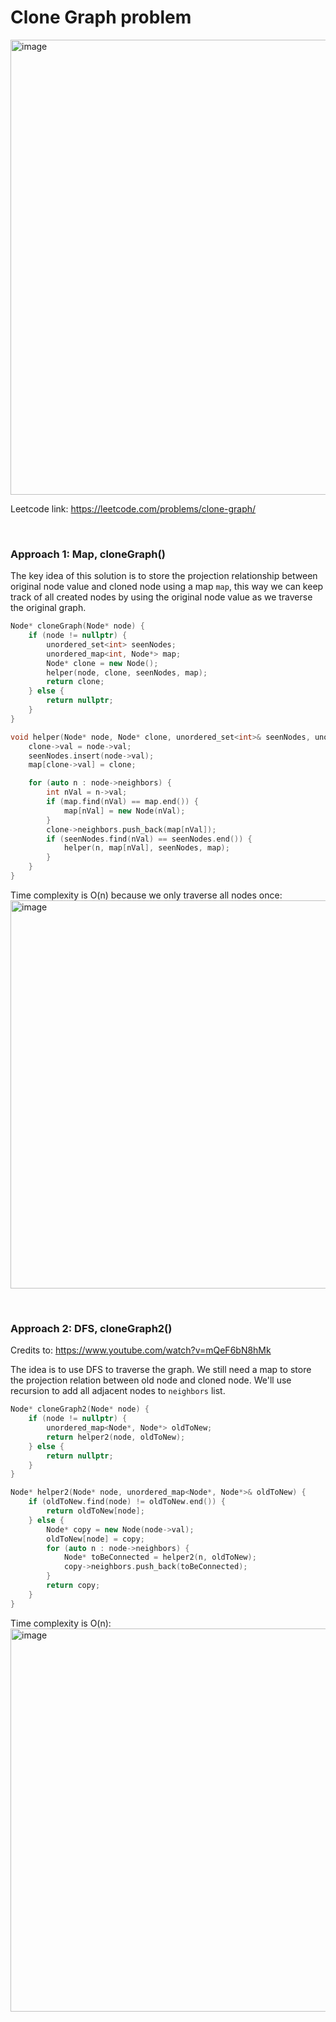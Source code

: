 # Clone Graph problem
<img width="728" alt="image" src="https://user-images.githubusercontent.com/25105806/164999391-8b40ad88-5a8c-4830-9b37-bad11bc0ba40.png">


Leetcode link: https://leetcode.com/problems/clone-graph/

<br />

### Approach 1: Map, cloneGraph()
The key idea of this solution is to store the projection relationship between original node value and cloned node using a map `map`, this way we can keep track of all created nodes by using the original node value as we traverse the original graph.

```cpp
Node* cloneGraph(Node* node) {
    if (node != nullptr) {
        unordered_set<int> seenNodes;
        unordered_map<int, Node*> map;
        Node* clone = new Node();
        helper(node, clone, seenNodes, map);
        return clone;
    } else {
        return nullptr;
    }
}

void helper(Node* node, Node* clone, unordered_set<int>& seenNodes, unordered_map<int, Node*>& map) {
    clone->val = node->val;
    seenNodes.insert(node->val);
    map[clone->val] = clone;

    for (auto n : node->neighbors) {
        int nVal = n->val;
        if (map.find(nVal) == map.end()) {
            map[nVal] = new Node(nVal);
        }
        clone->neighbors.push_back(map[nVal]);
        if (seenNodes.find(nVal) == seenNodes.end()) {
            helper(n, map[nVal], seenNodes, map);
        }
    }
}
```

Time complexity is O(n) because we only traverse all nodes once:\
<img width="621" alt="image" src="https://user-images.githubusercontent.com/25105806/164999504-53bea53a-64e4-42ec-bd32-df0a38b166cc.png">


<br />

### Approach 2: DFS, cloneGraph2()

Credits to: https://www.youtube.com/watch?v=mQeF6bN8hMk

The idea is to use DFS to traverse the graph. We still need a map to store the projection relation between old node and cloned node. We'll use recursion to add all adjacent nodes to `neighbors` list.

```cpp
Node* cloneGraph2(Node* node) {
    if (node != nullptr) {
        unordered_map<Node*, Node*> oldToNew;
        return helper2(node, oldToNew);
    } else {
        return nullptr;
    }
}

Node* helper2(Node* node, unordered_map<Node*, Node*>& oldToNew) {
    if (oldToNew.find(node) != oldToNew.end()) {
        return oldToNew[node];
    } else {
        Node* copy = new Node(node->val);
        oldToNew[node] = copy;
        for (auto n : node->neighbors) {
            Node* toBeConnected = helper2(n, oldToNew);
            copy->neighbors.push_back(toBeConnected);
        }
        return copy;
    }
}
```

Time complexity is O(n):\
<img width="613" alt="image" src="https://user-images.githubusercontent.com/25105806/164999643-3c1cd9cd-5487-4d0c-8b77-036f59caeb2a.png">

```
